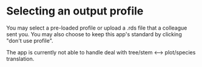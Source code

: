 # Selecting an output profile

You may select a pre-loaded profile or upload a .rds file that a colleague sent you.
You may also choose to keep this app's standard by clicking "don't use profile".

The app is currently not able to handle deal with tree/stem <--> plot/species translation.


